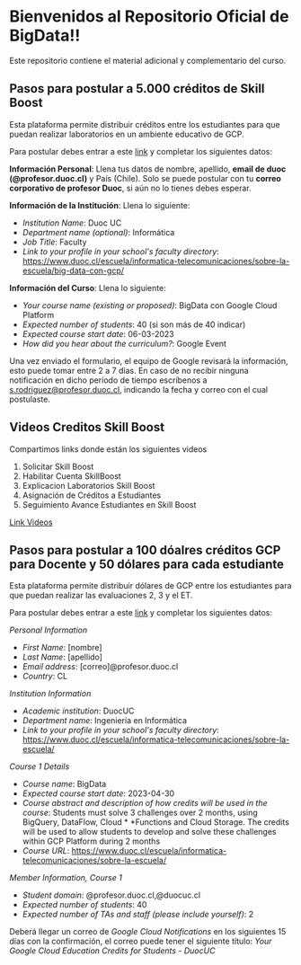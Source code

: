 # Bienvenidos al Repositorio Oficial de BigData!!
Este repositorio contiene el material adicional y complementario del curso.

## **Pasos para postular a 5.000 créditos de Skill Boost**
Esta plataforma permite distribuir créditos entre los estudiantes para que puedan realizar laboratorios en un ambiente educativo de GCP.

Para postular debes entrar a este [link](https://edu.google.com/programs/cloud-computing-curriculum/form/?modal_active=none&hl=es) y completar los siguientes datos:

**Información Personal**: Llena tus datos de nombre, apellido, **email de duoc (@profesor.duoc.cl)** y País (Chile). Solo se puede postular con tu **correo corporativo de profesor Duoc**, si aún no lo tienes debes esperar.

**Información de la Institución**: Llena lo siguiente:
* *Institution Name*: Duoc UC
* *Department name (optional)*: Informática
* *Job Title*: Faculty
* *Link to your profile in your school's faculty directory*: https://www.duoc.cl/escuela/informatica-telecomunicaciones/sobre-la-escuela/big-data-con-gcp/


**Información del Curso**: Llena lo siguiente:
* *Your course name (existing or proposed)*: BigData con Google Cloud Platform
* *Expected number of students*: 40 (si son más de 40 indicar)
* *Expected course start date*: 06-03-2023
* *How did you hear about the curriculum?*: Google Event

Una vez enviado el formulario, el equipo de Google revisará la información, esto puede tomar entre 2 a 7 días. En caso de no recibir ninguna notificación en dicho período de tiempo escríbenos a s.rodriguez@profesor.duoc.cl, indicando la fecha y correo con el cual postulaste.

## Videos Creditos Skill Boost
Compartimos links donde están los siguientes videos

1. Solicitar Skill Boost
2. Habilitar Cuenta SkillBoost
3. Explicacion Laboratorios Skill Boost
4. Asignación de Créditos a Estudiantes
5. Seguimiento Avance Estudiantes en Skill Boost

[Link Videos](https://videosduoc.duoc.cl/playlist/dedicated/225528603/1_942u70zj/1_vg5icwpo)


## **Pasos para postular a 100 dóalres créditos GCP para Docente y 50 dólares para cada estudiante**
Esta plataforma permite distribuir dólares de GCP entre los estudiantes para que puedan realizar las evaluaciones 2, 3 y el ET.

Para postular debes entrar a este [link](https://edu.google.com/programs/credits/teaching/?modal_active=none) y completar los siguientes datos:

*Personal Information*
* *First Name*: [nombre]
* *Last Name*: [apellido]
* *Email address*: [correo]@profesor.duoc.cl
* *Country*: CL

*Institution Information*
* *Academic institution*: DuocUC
* *Department name*: Ingeniería en Informática
* *Link to your profile in your school's faculty directory*: https://www.duoc.cl/escuela/informatica-telecomunicaciones/sobre-la-escuela/

*Course 1 Details*
* *Course name*: BigData
* *Expected course start date*: 2023-04-30
* *Course abstract and description of how credits will be used in the course*: Students must solve 3 challenges over 2 months, using BigQuery, DataFlow, Cloud * *Functions and Cloud Storage. The credits will be used to allow students to develop and solve these challenges within GCP Platform during 2 months
* *Course URL*: https://www.duoc.cl/escuela/informatica-telecomunicaciones/sobre-la-escuela/

*Member Information, Course 1*
* *Student domain*: @profesor.duoc.cl,@duocuc.cl
* *Expected number of students*: 40
* *Expected number of TAs and staff (please include yourself)*: 2

Deberá llegar un correo de *Google Cloud Notifications* en los siguientes 15 días con la confirmación, el correo puede tener el siguiente título: *Your Google Cloud Education Credits for Students - DuocUC*
